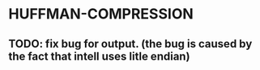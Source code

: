 # HUFFMAN-COMPRESSION


## TODO: fix bug for output. (the bug is caused by the fact that intell uses litle endian)
